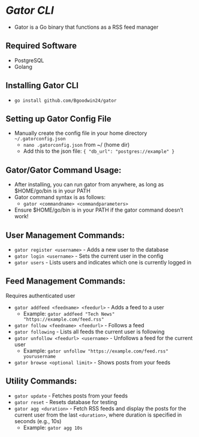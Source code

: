 # **_Gator CLI_**
* Gator is a Go binary that functions as a RSS feed manager

## Required Software
* PostgreSQL
* Golang

## Installing Gator CLI
* `go install github.com/Bgoodwin24/gator`

## Setting up Gator Config File
* Manually create the config file in your home directory `~/.gatorconfig.json` 
    * `nano .gatorconfig.json` from ~/ (home dir)
    * Add this to the json file:
    `{
  "db_url": "postgres://example"
    }`

## Gator/Gator Command Usage:
* After installing, you can run gator from anywhere, as long as $HOME/go/bin is in your PATH
* Gator command syntax is as follows:
    * `gator <commandname> <commandparameters>`
* Ensure $HOME/go/bin is in your PATH if the gator command doesn’t work!

## User Management Commands:

* `gator register <username>` - Adds a new user to the database
* `gator login <username>` - Sets the current user in the config
* `gator users` - Lists users and indicates which one is currently logged in

## Feed Management Commands:
Requires authenticated user

* `gator addfeed <feedname> <feedurl>` - Adds a feed to a user
    * Example: `gator addfeed "Tech News" "https://example.com/feed.rss"`
* `gator follow <feedname> <feedurl>` - Follows a feed
* `gator following` - Lists all feeds the current user is following
* `gator unfollow <feedurl> <username>` - Unfollows a feed for the current user
    * Example: `gator unfollow "https://example.com/feed.rss" yourusername`
* `gator browse <optional limit>` - Shows posts from your feeds

## Utility Commands:
* `gator update` - Fetches posts from your feeds
* `gator reset` - Resets database for testing
* `gator agg <duration>` - Fetch RSS feeds and display the posts for the current user from the last `<duration>`, where duration is specified in seconds (e.g., 10s)
    * Example: `gator agg 10s`
